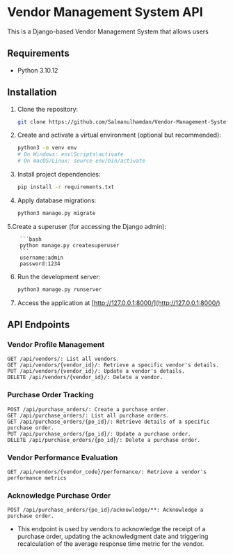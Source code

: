 # Vendor Management System API

This is a Django-based Vendor Management System that allows users

## Requirements

- Python 3.10.12

## Installation

1. Clone the repository:

    ```bash
    git clone https://github.com/Salmanulhamdan/Vendor-Management-System.git
    ```


2. Create and activate a virtual environment (optional but recommended):

    ```bash
    python3 -m venv env
    # On Windows: env\Scripts\activate
    # On macOS/Linux: source env/bin/activate
    ```

3. Install project dependencies:

    ```bash
    pip install -r requirements.txt
    ```

4. Apply database migrations:

    ```bash
    python3 manage.py migrate
    ```

5.Create a superuser (for accessing the Django admin):

        ```bash
        python manage.py createsuperuser
        ```
        username:admin
        password:1234


6. Run the development server:

    ```bash
    python3 manage.py runserver
    ```

7. Access the application at [http://127.0.0.1:8000/](http://127.0.0.1:8000/)





## API Endpoints

### Vendor Profile Management
```POST /api/vendors/: Create a new vendor.
GET /api/vendors/: List all vendors.
GET /api/vendors/{vendor_id}/: Retrieve a specific vendor's details.
PUT /api/vendors/{vendor_id}/: Update a vendor's details.
DELETE /api/vendors/{vendor_id}/: Delete a vendor.
```
### Purchase Order Tracking
```
POST /api/purchase_orders/: Create a purchase order.
GET /api/purchase_orders/: List all purchase orders.
GET /api/purchase_orders/{po_id}/: Retrieve details of a specific purchase order.
PUT /api/purchase_orders/{po_id}/: Update a purchase order.
DELETE /api/purchase_orders/{po_id}/: Delete a purchase order.
```
### Vendor Performance Evaluation
```
GET /api/vendors/{vendor_code}/performance/: Retrieve a vendor's performance metrics

```

### Acknowledge Purchase Order
```
POST /api/purchase_orders/{po_id}/acknowledge/**: Acknowledge a purchase order.
```
  - This endpoint is used by vendors to acknowledge the receipt of a purchase order, updating the acknowledgment date and triggering recalculation of the average response time metric for the vendor.
